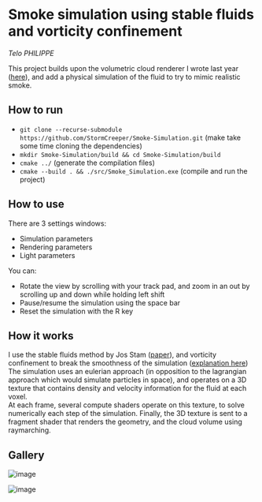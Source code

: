 # Smoke simulation using stable fluids and vorticity confinement
_Telo PHILIPPE_

This project builds upon the volumetric cloud renderer I wrote last year ([here](https://github.com/StormCreeper/Volumetric-Cloud-Rendering)), and add a physical simulation of the fluid to try to mimic realistic smoke.

## How to run
- `git clone --recurse-submodule https://github.com/StormCreeper/Smoke-Simulation.git` (make take some time cloning the dependencies)  
- `mkdir Smoke-Simulation/build && cd Smoke-Simulation/build`  
- `cmake ../` (generate the compilation files)  
- `cmake --build . && ./src/Smoke_Simulation.exe` (compile and run the project)

## How to use
There are 3 settings windows:
- Simulation parameters
- Rendering parameters
- Light parameters

You can:
- Rotate the view by scrolling with your track pad, and zoom in an out by scrolling up and down while holding left shift  
- Pause/resume the simulation using the space bar   
- Reset the simulation with the R key  

## How it works
I use the stable fluids method by Jos Stam ([paper](https://www.dgp.toronto.edu/public_user/stam/reality/Research/pdf/ns.pdf)), and vorticity confinement to break the smoothness of the simulation ([explanation here](https://softologyblog.wordpress.com/2019/03/13/vorticity-confinement-for-eulerian-fluid-simulations/))  
The simulation uses an eulerian approach (in opposition to the lagrangian approach which would simulate particles in space), and operates on a 3D texture that contains density and velocity information for the fluid at each voxel.  
At each frame, several compute shaders operate on this texture, to solve numerically each step of the simulation. Finally, the 3D texture is sent to a fragment shader that renders the geometry, and the cloud volume using raymarching.

## Gallery
![image](https://github.com/user-attachments/assets/9754b750-d1f7-4d6f-b737-fe422711c890)

![image](https://github.com/user-attachments/assets/7a547c99-622e-44ad-a853-497e3858fefb)
